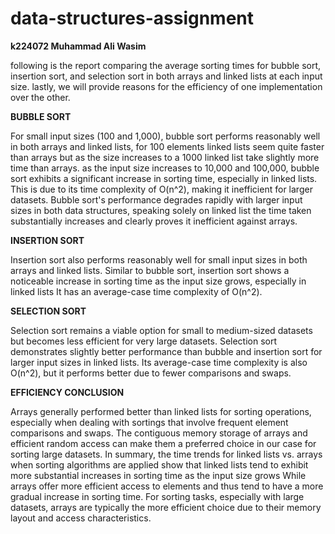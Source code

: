 # data-structures-assignment
**k224072 Muhammad Ali Wasim**

following is the report comparing the average sorting times for bubble sort, insertion sort, and selection sort in both arrays and linked lists at each input size. lastly, we will provide reasons for the efficiency of one implementation over the other.

**BUBBLE SORT**

For small input sizes (100 and 1,000), bubble sort performs reasonably well in both arrays and linked lists, for 100 elements linked lists seem quite faster than arrays but as the size increases to a 1000 linked list take slightly more time than arrays.
as the input size increases to 10,000 and 100,000, bubble sort exhibits a significant increase in sorting time, especially in linked lists. This is due to its time complexity of O(n^2), making it inefficient for larger datasets.
Bubble sort's performance degrades rapidly with larger input sizes in both data structures, speaking solely on linked list the time taken substantially increases and clearly proves it inefficient against arrays.

**INSERTION SORT**

Insertion sort also performs reasonably well for small input sizes in both arrays and linked lists.
Similar to bubble sort, insertion sort shows a noticeable increase in sorting time as the input size grows, especially in linked lists It has an average-case time complexity of O(n^2).

**SELECTION SORT**

Selection sort remains a viable option for small to medium-sized datasets but becomes less efficient for very large datasets.
Selection sort demonstrates  slightly better performance than bubble and insertion sort for larger input sizes in linked lists.
Its average-case time complexity is also O(n^2), but it performs better due to fewer comparisons and swaps.

**EFFICIENCY CONCLUSION**

Arrays generally performed better than linked lists for sorting operations, especially when dealing with sortings that involve frequent element comparisons and swaps.
The contiguous memory storage of arrays and efficient random access can make them a preferred choice in our case for sorting large datasets.
In summary, the time trends for linked lists vs. arrays when sorting algorithms are applied show that linked lists tend to exhibit more substantial increases in sorting time as the input size grows
While arrays offer more efficient access to elements and thus tend to have a more gradual increase in sorting time. 
For sorting tasks, especially with large datasets, arrays are typically the more efficient choice due to their memory layout and access characteristics.
